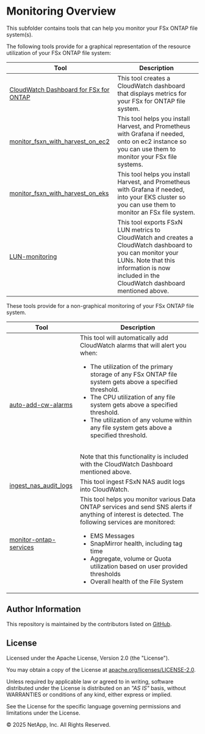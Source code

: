 # Monitoring Overview
This subfolder contains tools that can help you monitor your FSx ONTAP file system(s).

The following tools provide for a graphical representation of the resource utilization of your FSx ONTAP file system:

| Tool | Description |
| --- | --- |
| [CloudWatch Dashboard for FSx for ONTAP](/Monitoring/CloudWatch-FSx) | This tool creates a CloudWatch dashboard that displays metrics for your FSx for ONTAP file system. |
| [monitor_fsxn_with_harvest_on_ec2](/Monitoring/monitor_fsxn_with_harvest_on_ec2) | This tool helps you install Harvest, and Prometheus with Grafana if needed, onto on ec2 instance so you can use them to monitor your FSx file systems. |
| [monitor_fsxn_with_harvest_on_eks](/Monitoring/monitor_fsxn_with_harvest_on_eks) | This tool helps you install Harvest, and Prometheus with Grafana if needed, into your EKS cluster so you can use them to monitor an FSx file system. |
| [LUN-monitoring](/Monitoring/LUN-monitoring) | This tool exports FSxN LUN metrics to CloudWatch and creates a CloudWatch dashboard to you can monitor your LUNs. Note that this information is now included in the CloudWatch dashboard mentioned above.|

These tools provide for a non-graphical monitoring of your FSx ONTAP file system.

| Tool | Description |
| --- | --- |
| [auto-add-cw-alarms](/Monitoring/auto-add-cw-alarms) | This tool will automatically add CloudWatch alarms that will alert you when:<br><ul><li>The utilization of the primary storage of any FSx ONTAP file system gets above a specified threshold.</li><li>The CPU utilization of any file system gets above a specified threshold.</li><li>The utilization of any volume within any file system gets above a specified threshold.</li></ul><br>Note that this functionality is included with the CloudWatch Dashboard mentioned above.|
|[ingest_nas_audit_logs](/Monitoring/ingest_nas_audit_logs_into_cloudwatch)| This tool ingest FSxN NAS audit logs into CloudWatch.|
| [monitor-ontap-services](/Monitoring/monitor-ontap-services)| This tool helps you monitor various Data ONTAP services and send SNS alerts if anything of interest is detected. The following services are monitored:<br><ul><li>EMS Messages</li><li>SnapMirror health, including tag time</li><li>Aggregate, volume or Quota utilization based on user provided thresholds</li><li>Overall health of the File System</ul>|

## Author Information

This repository is maintained by the contributors listed on [GitHub](https://github.com/NetApp/FSx-ONTAP-samples-scripts/graphs/contributors).

## License

Licensed under the Apache License, Version 2.0 (the "License").

You may obtain a copy of the License at [apache.org/licenses/LICENSE-2.0](http://www.apache.org/licenses/LICENSE-2.0).

Unless required by applicable law or agreed to in writing, software distributed under the License is distributed on an _"AS IS"_ basis, without WARRANTIES or conditions of any kind, either express or implied.

See the License for the specific language governing permissions and limitations under the License.

© 2025 NetApp, Inc. All Rights Reserved.

